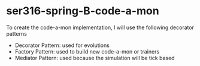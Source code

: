 # ser316-spring-B-code-a-mon

To create the code-a-mon implementation, I will use the following decorator patterns
- Decorator Pattern: used for evolutions
- Factory Pattern: used to build new code-a-mon or trainers
- Mediator Pattern: used because the simulation will be tick based

